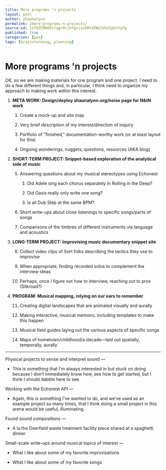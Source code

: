 ```yaml
---
title: More programs 'n projects
layout: post
author: shaunalynn
permalink: /more-programs-n-projects/
source-id: 1zf8ZFMHdEctqgr0cjhfgxjzu5Mr4ZWulVUsIpGtYyFg
published: true
categories: [pos]
tags: [brainstorming, planning]
---
```


# More programs 'n projects

OK, so we are making materials for one program and one project. I need to do a few different things and, in particular, I think need to organize my approach to making work within this interest. 

1. **META WORK: Design/deploy shaunalynn.org/noise page for N&tN work**

    1. Create a mock-up and site map 

    2. Very brief description of my interest/direction of inquiry

    3. Portfolio of "finished," documentation-worthy work (or at least layout for this)

    4. Ongoing wonderings, nuggets, questions, resources (AKA blog)

2. **SHORT-TERM PROJECT: Snippet-based exploration of the analytical side of music**

    5. Answering questions about my musical stereotypes using Echonest

        1. Did Adele sing each chorus separately in Rolling in the Deep?

        2. Did Oasis really only write one song?

        3. Is all Dub Step at the same BPM?

    6. Short write-ups about close listenings to specific songs/parts of songs

    7. Comparisons of the timbres of different instruments via language and acoustics

3. **LONG-TERM PROJECT: Improvising music documentary snippet site**

    8. Collect video clips of SoH folks describing the tactics they use to improvise

    9. When appropriate, finding recorded solos to complement the interview ideas

    10. Perhaps, once I figure out how to interview, reaching out to pros (Silkroad?)

4. **PROGRAM: Musical mapping, relying on our ears to remember**

    11. Creating digital landscapes that are animated visually and aurally

    12. Making interactive, musical memoirs, including templates to make this happen

    13. Musical field guides laying out the various aspects of specific songs

    14. Maps of hometown/childhood/a decade—laid out spatially, temporally, aurally

* * *


Physical projects to sense and interpret sound —

* This is something that I'm always interested in but stuck on doing because I don’t immediately know how, see how to get started, but I think I should dabble here to see.

Working with the Echonest API —

* Again, this is something I've wanted to do, and we’ve used as an example project so many times, that I think doing a small project in this arena would be useful, illuminating.

Found sound compositions —

* A la the Deerfield waste treatment facility piece shared at a spaghetti dinner

Small-scale write-ups around musical topics of interest —

* What I like about some of my favorite improvisations

* What I like about some of my favorite songs